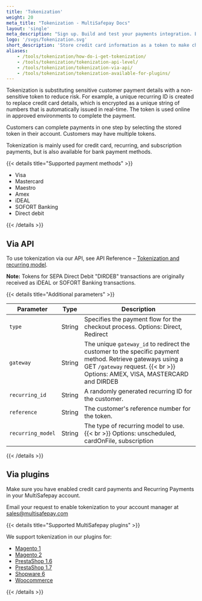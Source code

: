 ```yaml
---
title: 'Tokenization'
weight: 20
meta_title: "Tokenization - MultiSafepay Docs"
layout: 'single'
meta_description: "Sign up. Build and test your payments integration. Explore our products and services. Use our API Reference, SDKs, and wrappers. Get support."
logo: '/svgs/Tokenization.svg'
short_description: 'Store credit card information as a token to make checkout more convenient.'
aliases: 
    - /tools/tokenization/how-do-i-get-tokenization/
    - /tools/tokenization/tokenization-api-level/
    - /tools/tokenization/tokenization-via-api/
    - /tools/tokenization/tokenization-available-for-plugins/
---
```


Tokenization is substituting sensitive customer payment details with a non-sensitive token to reduce risk. For example, a unique recurring ID is created to replace credit card details, which is encrypted as a unique string of numbers that is automatically issued in real-time. The token is used online in approved environments to complete the payment. 

Customers can complete payments in one step by selecting the stored token in their account. Customers may have multiple tokens.

Tokenization is mainly used for credit card, recurring, and subscription payments, but is also available for bank payment methods. 

{{< details title="Supported payment methods" >}}

- Visa
- Mastercard
- Maestro
- Amex
- iDEAL
- SOFORT Banking
- Direct debit

{{< /details >}}

## Via API
To use tokenization via our API, see API Reference – [Tokenization and recurring model](/api/#recurring-payment).

**Note:** Tokens for SEPA Direct Debit "DIRDEB" transactions are originally received as iDEAL or SOFORT Banking transactions. 

{{< details title="Additional parameters" >}}

| Parameter | Type | Description |
|---|---|---|
| `type` | String | Specifies the payment flow for the checkout process. Options: Direct, Redirect |
| `gateway` | String | The unique `gateway_id` to redirect the customer to the specific payment method. Retrieve gateways using a GET `/gateway` request. {{< br >}} Options: AMEX, VISA, MASTERCARD and DIRDEB |
| `recurring_id` | String | A randomly generated recurring ID for the customer. |
| `reference` | String | The customer's reference number for the token. |
| `recurring_model` | String | The type of recurring model to use. {{< br >}} Options: unscheduled, cardOnFile, subscription  |

{{< /details >}}

## Via plugins

Make sure you have enabled credit card payments and Recurring Payments in your MultiSafepay account.

Email your request to enable tokenization to your account manager at <sales@multisafepay.com>

{{< details title="Supported MultiSafepay plugins" >}}

We support tokenization in our plugins for:

- [Magento 1](/payments/integrations/ecommerce-platforms/magento1)
- [Magento 2](/payments/integrations/ecommerce-platforms/magento2)
- [PrestaShop 1.6](/payments/integrations/ecommerce-platforms/prestashop-1-6)
- [PrestaShop 1.7](/payments/integrations/ecommerce-platforms/prestashop-1-7)
- [Shopware 6](/payments/integrations/ecommerce-platforms/shopware6) 
- [Woocommerce](/payments/integrations/ecommerce-platforms/woocommerce/) 

{{< /details >}}

